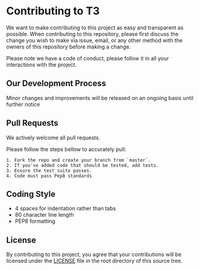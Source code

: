 # Contributing to T3
We want to make contributing to this project as easy and transparent as
possible. When contributing to this repository, please first discuss the change you wish to make via issue, email, or any other method with the owners of this repository before making a change.

Please note we have a code of conduct, please follow it in all your interactions with the project.


## Our Development Process
Minor changes and improvements will be released on an ongoing basis until further notice

## Pull Requests
We actively welcome all pull requests.

Please follow the steps bellow to accurately pull:
```
1. Fork the repo and create your branch from `master`.
2. If you've added code that should be tested, add tests.
3. Ensure the test suite passes.
4. Code must pass Pep8 standards
```

## Coding Style  
* 4 spaces for indentation rather than tabs
* 80 character line length
* PEP8 formatting

## License
By contributing to this project, you agree that your contributions will be licensed
under the [LICENSE](License.md) file in the root directory of this source tree.

